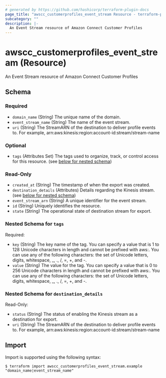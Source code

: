 ```yaml
---
# generated by https://github.com/hashicorp/terraform-plugin-docs
page_title: "awscc_customerprofiles_event_stream Resource - terraform-provider-awscc"
subcategory: ""
description: |-
  An Event Stream resource of Amazon Connect Customer Profiles
---
```


# awscc_customerprofiles_event_stream (Resource)

An Event Stream resource of Amazon Connect Customer Profiles



<!-- schema generated by tfplugindocs -->
## Schema

### Required

- `domain_name` (String) The unique name of the domain.
- `event_stream_name` (String) The name of the event stream.
- `uri` (String) The StreamARN of the destination to deliver profile events to. For example, arn:aws:kinesis:region:account-id:stream/stream-name

### Optional

- `tags` (Attributes Set) The tags used to organize, track, or control access for this resource. (see [below for nested schema](#nestedatt--tags))

### Read-Only

- `created_at` (String) The timestamp of when the export was created.
- `destination_details` (Attributes) Details regarding the Kinesis stream. (see [below for nested schema](#nestedatt--destination_details))
- `event_stream_arn` (String) A unique identifier for the event stream.
- `id` (String) Uniquely identifies the resource.
- `state` (String) The operational state of destination stream for export.

<a id="nestedatt--tags"></a>
### Nested Schema for `tags`

Required:

- `key` (String) The key name of the tag. You can specify a value that is 1 to 128 Unicode characters in length and cannot be prefixed with aws:. You can use any of the following characters: the set of Unicode letters, digits, whitespace, _, ., /, =, +, and -.
- `value` (String) The value for the tag. You can specify a value that is 0 to 256 Unicode characters in length and cannot be prefixed with aws:. You can use any of the following characters: the set of Unicode letters, digits, whitespace, _, ., /, =, +, and -.


<a id="nestedatt--destination_details"></a>
### Nested Schema for `destination_details`

Read-Only:

- `status` (String) The status of enabling the Kinesis stream as a destination for export.
- `uri` (String) The StreamARN of the destination to deliver profile events to. For example, arn:aws:kinesis:region:account-id:stream/stream-name

## Import

Import is supported using the following syntax:

```shell
$ terraform import awscc_customerprofiles_event_stream.example "domain_name|event_stream_name"
```
